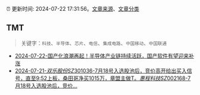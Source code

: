 :alarm_clock: 更新时间: 2024-07-22 17:31:56。[文章来源](/README.md)、[文章分类](/TAGS.md)

## TMT


> 关键字：`科技`、`半导体`、`芯片`、`电信`、`集成电路`、`中国移动`、`中国联通`



- [2024-07-22-国产化浪潮再起！半导体产业链持续活跃，国产软件有望迎来补涨](https://www.cls.cn/detail/1740028) 
- [2024-07-21-$双乐股份SZ301036$-7月18号入选股池后，竞价高开给出买入信号，直至9:52上板，桑田哥净买1015万，章盟主做T。$惠程科技SZ002168$-7月18号入选股池后，竞价...](https://xueqiu.com/2511196912/298250029) 
